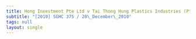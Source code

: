 ```yaml
---
title: Hong Investment Pte Ltd v Tai Thong Hung Plastics Industries (Pte) Ltd
subtitle: "[2010] SGHC 375 / 28\_December\_2010"
tags: null
layout: single
---
```


